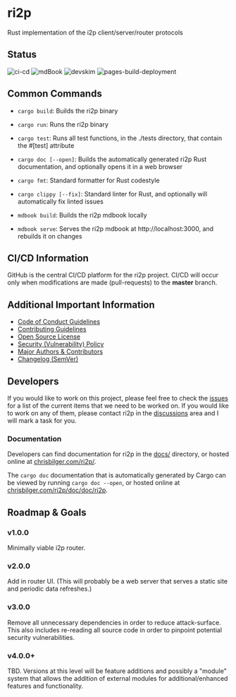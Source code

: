 # ri2p

Rust implementation of the i2p client/server/router protocols

## Status

![ci-cd](https://github.com/ChristopherBilg/ri2p/actions/workflows/ci-cd.yml/badge.svg)
![mdBook](https://github.com/ChristopherBilg/ri2p/actions/workflows/gh-pages.yml/badge.svg)
![devskim](https://github.com/ChristopherBilg/ri2p/actions/workflows/devskim.yml/badge.svg)
![pages-build-deployment](https://github.com/ChristopherBilg/ri2p/actions/workflows/pages/pages-build-deployment/badge.svg)

## Common Commands

- `cargo build`: Builds the ri2p binary
- `cargo run`: Runs the ri2p binary
- `cargo test`: Runs all test functions, in the ./tests directory, that contain the #[test] attribute
- `cargo doc [--open]`: Builds the automatically generated ri2p Rust documentation, and optionally opens it in a web browser

- `cargo fmt`: Standard formatter for Rust codestyle
- `cargo clippy [--fix]`: Standard linter for Rust, and optionally will automatically fix linted issues

- `mdbook build`: Builds the ri2p mdbook locally
- `mdbook serve`: Serves the ri2p mdbook at http://localhost:3000, and rebuilds it on changes

## CI/CD Information

GitHub is the central CI/CD platform for the ri2p project. CI/CD will occur only when modifications are made (pull-requests) to the **master** branch.

## Additional Important Information

- [Code of Conduct Guidelines](./CODE_OF_CONDUCT.md)
- [Contributing Guidelines](./CONTRIBUTING.md)
- [Open Source License](./LICENSE.md)
- [Security (Vulnerability) Policy](./SECURITY.md)
- [Major Authors & Contributors](./AUTHORS.md)
- [Changelog (SemVer)](./CHANGELOG.md)

## Developers

If you would like to work on this project, please feel free to check the [issues](https://github.com/ChristopherBilg/ri2p/issues) for a list of the current items that we need to be worked on. If you would like to work on any of them, please contact ri2p in the [discussions](https://github.com/ChristopherBilg/ri2p/discussions) area and I will mark a task for you.

### Documentation

Developers can find documentation for ri2p in the [docs/](./docs/) directory, or hosted online at [chrisbilger.com/ri2p/](https://chrisbilger.com/ri2p/).

The `cargo doc` documentation that is automatically generated by Cargo can be viewed by running `cargo doc --open`, or hosted online at [chrisbilger.com/ri2p/doc/doc/ri2p](https://chrisbilger.com/ri2p/doc/doc/ri2p).

## Roadmap & Goals

### v1.0.0

Minimally viable i2p router.

### v2.0.0

Add in router UI. (This will probably be a web server that serves a static site and periodic data refreshes.)

### v3.0.0

Remove all unnecessary dependencies in order to reduce attack-surface. This also includes re-reading all source code in order to pinpoint potential security vulnerabilities.

### v4.0.0+

TBD. Versions at this level will be feature additions and possibly a "module" system that allows the addition of external modules for additional/enhanced features and functionality.
